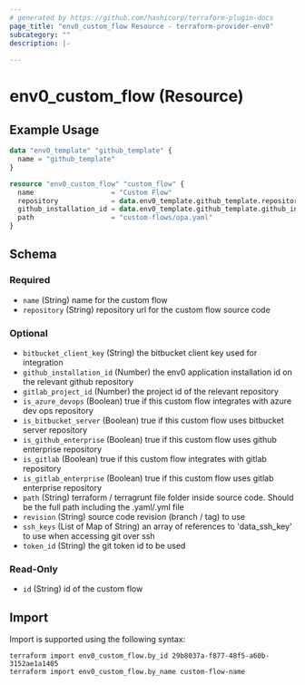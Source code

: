 ```yaml
---
# generated by https://github.com/hashicorp/terraform-plugin-docs
page_title: "env0_custom_flow Resource - terraform-provider-env0"
subcategory: ""
description: |-
  
---
```


# env0_custom_flow (Resource)



## Example Usage

```terraform
data "env0_template" "github_template" {
  name = "github_template"
}

resource "env0_custom_flow" "custom_flow" {
  name                   = "Custom Flow"
  repository             = data.env0_template.github_template.repository
  github_installation_id = data.env0_template.github_template.github_installation_id
  path                   = "custom-flows/opa.yaml"
}
```

<!-- schema generated by tfplugindocs -->
## Schema

### Required

- `name` (String) name for the custom flow
- `repository` (String) repository url for the custom flow source code

### Optional

- `bitbucket_client_key` (String) the bitbucket client key used for integration
- `github_installation_id` (Number) the env0 application installation id on the relevant github repository
- `gitlab_project_id` (Number) the project id of the relevant repository
- `is_azure_devops` (Boolean) true if this custom flow integrates with azure dev ops repository
- `is_bitbucket_server` (Boolean) true if this custom flow uses bitbucket server repository
- `is_github_enterprise` (Boolean) true if this custom flow uses github enterprise repository
- `is_gitlab` (Boolean) true if this custom flow integrates with gitlab repository
- `is_gitlab_enterprise` (Boolean) true if this custom flow uses gitlab enterprise repository
- `path` (String) terraform / terragrunt file folder inside source code. Should be the full path including the .yaml/.yml file
- `revision` (String) source code revision (branch / tag) to use
- `ssh_keys` (List of Map of String) an array of references to 'data_ssh_key' to use when accessing git over ssh
- `token_id` (String) the git token id to be used

### Read-Only

- `id` (String) id of the custom flow

## Import

Import is supported using the following syntax:

```shell
terraform import env0_custom_flow.by_id 29b8037a-f877-48f5-a60b-3152ae1a1405
terraform import env0_custom_flow.by_name custom-flow-name
```
